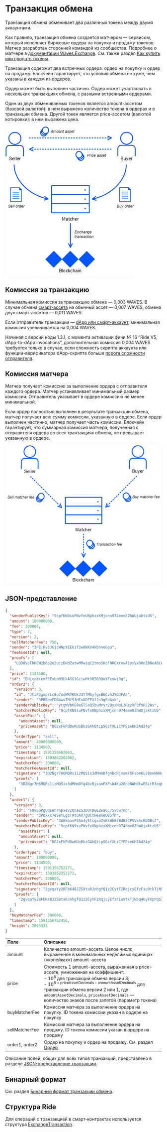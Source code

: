# Транзакция обмена

Транзакция обмена обменивает два различных токена между двумя аккаунтами.

Как правило, транзакция обмена создается матчером — сервисом, который исполняет биржевые ордера на покупку и продажу токенов. Матчер разработан сторонней командой из сообщества. Подробнее о матчере в [документации Waves.Exchange](https://docs.waves.exchange/ru/waves-matcher/). См. также раздел [Как купить или продать токены](/ru/building-apps/how-to/basic/trading).

Транзакция содержит два встречных ордера: ордер на покупку и ордер на продажу. Блокчейн гарантирует, что условия обмена не хуже, чем указаны в каждом из ордеров.

Ордер может быть выполнен частично. Ордер может участвовать в нескольких транзакциях обмена, с разными встречными ордерами.

Один из двух обмениваемых токенов является amount-ассетом (базовой валютой): в нем выражено количество токена в ордерах и в транзакции обмена. Другой токен является price-ассетом (валютой котировки): в нем выражена цена.

![](./_assets/exchange-tx.png)

## Комиссия за транзакцию

Минимальная комиссия за транзакцию обмена — 0,003 WAVES. В случае обмена [смарт-ассета](/ru/blockchain/token/smart-asset) на обычный ассет — 0,007 WAVES, обмена двух смарт-ассетов — 0,011 WAVES.

Если отправитель транзакции — [dApp или смарт-аккаунт](/ru/blockchain/account/dapp), минимальная комиссия увеличивается на 0,004 WAVES.

Начиная с версии ноды 1.3.1, с момента активации фичи №&nbsp;16 “Ride V5, dApp-to-dApp invocations”, дополнительная комиссия 0,004 WAVES требуется только в случае, если сложность скрипта аккаунта или функции-верификатора dApp-скрипта больше [порога сложности отправителя](/ru/ride/limits/).

## Комиссия матчера

Матчер получает комиссию за выполнение ордера с отправителя каждого ордера. Матчер устанавливает минимальный размер комиссии. Отправитель указывает в ордере комиссию не менее минимальной.

Если ордер полностью выполнен в результате транзакции обмена, матчер получает всю сумму комиссии, указанную в ордере. Если ордер выполнен частично, матчер получает часть комиссии. Блокчейн гарантирует, что суммарная комиссия матчера, полученная с отправителя ордера во всех транзакциях обмена, не превышает указанную в ордере.

![](./_assets/exchange-tx-fee.png)

## JSON-представление

```json
{
  "senderPublicKey": "9cpfKN9suPNvfeUNphzxXMjcnn974eme8ZhWUjaktzU5",
  "amount": 100000000,
  "fee": 300000,
  "type": 7,
  "version": 2,
  "sellMatcherFee": 750,
  "sender": "3PEjHv3JGjcWNpYEEkif2w8NXV4kbhnoGgu",
  "feeAssetId": null,
  "proofs": [
    "LQD8VoFhHEW2b6o2e2ujzDHdZatwMMwigC2tmoSHcFNRGXrowA1yyVxD6nZBNeABLWjs59dnuLhgNP7UMfFKDuR"
  ],
  "price": 1134500,
  "id": "EHLccXcemZPEvUpM9UkASG1GciwMt9R5B3QuYFxywj9g",
  "order2": {
    "version": 3,
    "id": "JCiF3gmprLc8u7xdWR7KUkJ3YfM6yfgxB6CvhJYGJFAa",
    "sender": "3PRBeeFD64wvTMfS3HEoDDFPXfJs3gFdAxk",
    "senderPublicKey": "ytgWVbKG9e6TSsQ5buMryr2QyxNoL3RezXP3f9RJ2As",
    "matcherPublicKey": "9cpfKN9suPNvfeUNphzxXMjcnn974eme8ZhWUjaktzU5",
    "assetPair": {
      "amountAsset": null,
      "priceAsset": "DG2xFkPdDwKUoBkzGAhQtLpSGzfXLiCYPEzeKH2Ad24p"
    },
    "orderType": "sell",
    "amount": 40000000000,
    "price": 1134500,
    "timestamp": 1591356602063,
    "expiration": 1593862202062,
    "matcherFee": 300000,
    "matcherFeeAssetId": null,
    "signature": "3D2Ngr7H6MQRs1izMQSix3dMHmDfg4bcRjxamFXFsb4Ku28neNWHdtwE6LtR3eq69Jqr1CvEsAKCWkQEeEEomcoK",
    "proofs": [
      "3D2Ngr7H6MQRs1izMQSix3dMHmDfg4bcRjxamFXFsb4Ku28neNWHdtwE6LtR3eq69Jqr1CvEsAKCWkQEeEEomcoK"
    ]
  },
  "order1": {
    "version": 3,
    "id": "FNvEGPgUqEWnrnpxevZQnaZS3DUTBGE2wa6L75xCw7mo",
    "sender": "3PDxxx7eSeYLgzTAtuAV7gUCtHeeXeU85fP",
    "senderPublicKey": "3WEkbavP3Sw4y5tsgxbZvKkWh87BdB3CPVVxhcRUDBsJ",
    "matcherPublicKey": "9cpfKN9suPNvfeUNphzxXMjcnn974eme8ZhWUjaktzU5",
      "assetPair": {
      "amountAsset": null,
      "priceAsset": "DG2xFkPdDwKUoBkzGAhQtLpSGzfXLiCYPEzeKH2Ad24p"
    },
    "orderType": "buy",
    "amount": 100000000,
    "price": 1134500,
    "timestamp": 1591356752271,
    "expiration": 1593862352271,
    "matcherFee": 300000,
    "matcherFeeAssetId": null,
    "signature": "2gvqaYy2BFbK4BJZS8taRJnhgfQ1z2CytF2RqjcyEfzFiu9tkTjN5q4UyFXpPqS3E6eD2WQBUaYCTYDKv98iW1sy",
    "proofs": [
      "2gvqaYy2BFbK4BJZS8taRJnhgfQ1z2CytF2RqjcyEfzFiu9tkTjN5q4UyFXpPqS3E6eD2WQBUaYCTYDKv98iW1sy"
    ]
  },
  "buyMatcherFee": 300000,
  "timestamp": 1591356752456,
  "height": 2093333
}
```

| Поле | Описание |
| :--- | :--- |
| amount | Количество amount-ассета. Целое число, выраженное в минимальных неделимых единицах («копейках») amount-ассета |
| price | Стоимость 1 amount-ассета, выраженная в price-ассете, умноженная на коэффициент:<br>- 10<sup>8</sup> для транзакции обмена версии 3;<br>- 10<sup>8 + priceAssetDecimals – amountAssetDecimals</sup> для транзакции обмена версии 2 или 1, где `amountAssetDecimals`, `priceAssetDecimals` — количество знаков после запятой (параметр токена) |
| buyMatcherFee | Комиссия матчера за выполнение ордера на покупку. ID токена комиссии указан в ордере на покупку |
| sellMatcherFee | Комиссия матчера за выполнение ордера на продажу. ID токена комиссии указан в ордере на продажу |
| order1, order2 | Ордер на покупку и ордер на продажу. См. раздел [Oрдер](/ru/blockchain/order) |

Описание полей, общих для всех типов транзакций, представлено в разделе [JSON-представление транзакции](/ru/blockchain/transaction/#json-представление-транзакции).

## Бинарный формат

См. раздел [Бинарный формат транзакции обмена](/ru/blockchain/binary-format/transaction-binary-format/exchange-transaction-binary-format).

## Структура Ride

Для операций с транзакцией в смарт-контрактах используется структура [ExchangeTransaction](/ru/ride/structures/transaction-structures/exchange-transaction).

